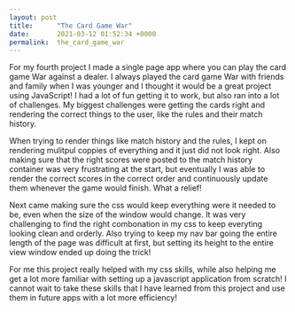 ```yaml
---
layout: post
title:      "The Card Game War"
date:       2021-03-12 01:52:34 +0000
permalink:  the_card_game_war
---
```



For my fourth project I made a single page app where you can play the card game War against a dealer. I always played the card game War with friends and family when I was younger and I thought it would be a great project using JavaScript! I had a lot of fun getting it to work, but also ran into a lot of challenges. My biggest challenges were getting the cards right and rendering the correct things to the user, like the rules and their match history.

When trying to render things like match history and the rules, I kept on rendering mulitpul coppies of everything and it just did not look right. Also making sure that the right scores were posted to the match history container was very frustrating at the start, but eventually I was able to render the correct scores in the correct order and continuously update them whenever the game would finish. What a relief! 

Next came making sure the css would keep everything were it needed to be, even when the size of the window would change. It was very challenging to find the right combonation in my css to keep everyting looking clean and orderly. Also trying to keep my nav bar going the entire length of the page was difficult at first, but setting its height to the entire view window ended up doing the trick!

For me this project really helped with my css skills, while also helping me get a lot more familiar with setting up a javascript application from scratch! I cannot wait to take these skills that I have learned from this project and use them in future apps with a lot more efficiency!
